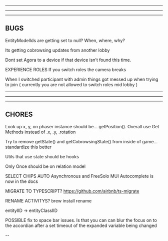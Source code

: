 --------------------------------------------------------------------------------------
--------------------------------------------------------------------------------------
--------------------------------------------------------------------------------------
BUGS
--------------------------------------------------------------------------------------

EntityModelIds are getting set to null? When, where, why?

Its getting cobrowsing updates from another lobby

Dont set Agora to a device if that device isn’t found this time.

EXPERIENCE ROLES
  If you switch roles the camera breaks 

  When I switched participant with admin things got messed up when trying to join
  ( currently you are not allowed to switch roles mid lobby )

--------------------------------------------------------------------------------------
--------------------------------------------------------------------------------------
--------------------------------------------------------------------------------------
CHORES
--------------------------------------------------------------------------------------

Look up x, y, on phaser instance should be... getPosition(). Overall use Get Methods instead of .x, .y, .rotation

Try to remove getState() and getCobrowsingState() from inside of game... standardize this better

Utils that use state should be hooks

Only Once should be on relation model

SELECT CHIPS AUTO 
  Asynchronous and FreeSolo MUI Autocomplete is now in the docs

MIGRATE TO TYPESCRIPT?
  https://github.com/airbnb/ts-migrate

RENAME ACTIVITYS?
  brew install rename

entityIID -> entityClassIID

POSSIBLE fix to space bar issues. Is that you can can blur the focus on to the accordian after a set timeout of the expanded variable being changed

--

